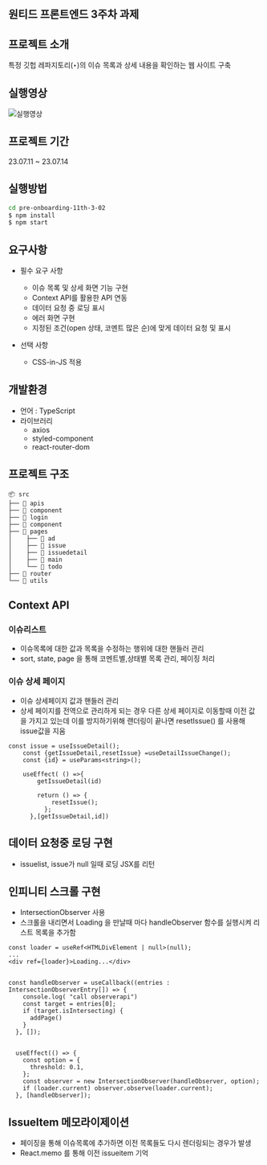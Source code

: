 ## 원티드 프론트엔드 3주차 과제

## 프로젝트 소개
특정 깃헙 레파지토리(‣)의 이슈 목록과 상세 내용을 확인하는 웹 사이트 구축

## 실행영상
![실행영상](https://github.com/kwonja/pre-onboarding-11th-3-02/assets/42410000/8b3dd1b8-e17a-455c-abec-6cb4a3621f4d)

## 프로젝트 기간
23.07.11 ~ 23.07.14

## 실행방법
 ```zsh
 cd pre-onboarding-11th-3-02
 $ npm install
 $ npm start
 ``` 

## 요구사항
- 필수 요구 사항
    - 이슈 목록 및 상세 화면 기능 구현
    - Context API를 활용한 API 연동
    - 데이터 요청 중 로딩 표시
    - 에러 화면 구현
    - 지정된 조건(open 상태, 코멘트 많은 순)에 맞게 데이터 요청 및 표시

- 선택 사항
    - CSS-in-JS 적용
## 개발환경
- 언어 : TypeScript
- 라이브러리
  - axios
  - styled-component
  - react-router-dom
## 프로젝트 구조
```
📦 src
├── 📂 apis
├── 📂 component
├── 📂 login
├── 📂 component
├── 📂 pages
│    ├── 📂 ad
│    ├── 📂 issue
│    ├── 📂 issuedetail
│    ├── 📂 main
│    └── 📂 todo
├── 📂 router
└── 📂 utils
```  

## Context API
### 이슈리스트
- 이슈목록에 대한 값과 목록을 수정하는 행위에 대한 핸들러 관리
- sort, state, page 을 통해 코멘트별,상태별 목록 관리, 페이징 처리
### 이슈 상세 페이지
- 이슈 상세페이지 값과 핸들러 관리
- 상세 페이지를 전역으로 관리하게 되는 경우 다른 상세 페이지로 이동할때 이전 값을 가지고 있는데 이를 방지하기위해 랜더링이 끝나면 resetIssue() 를 사용해 issue값을 지움
```tsx
const issue = useIssueDetail();
    const {getIssueDetail,resetIssue} =useDetailIssueChange();
    const {id} = useParams<string>();

    useEffect( () =>{
        getIssueDetail(id)

        return () => {
            resetIssue();
          };
      },[getIssueDetail,id])
```
## 데이터 요청중 로딩 구현
- issuelist, issue가 null 일때 로딩 JSX를 리턴
## 인피니티 스크롤 구현
-  IntersectionObserver 사용
-  스크롤을 내리면서 Loading 을 만날때 마다 handleObserver 함수를 실행시켜 리스트 목록을 추가함
```tsx
const loader = useRef<HTMLDivElement | null>(null);
...
<div ref={loader}>Loading...</div>


const handleObserver = useCallback((entries : IntersectionObserverEntry[]) => {
    console.log( "call observerapi")
    const target = entries[0];
    if (target.isIntersecting) {
      addPage()
    }
  }, []);


  useEffect(() => {
    const option = {
      threshold: 0.1,
    };
    const observer = new IntersectionObserver(handleObserver, option);
    if (loader.current) observer.observe(loader.current);
  }, [handleObserver]);
```
## IssueItem 메모라이제이션
- 페이징을 통해 이슈목록에 추가하면 이전 목록들도 다시 렌더링되는 경우가 발생
- React.memo 를 통해 이전 issueitem 기억
